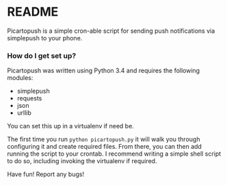 # README #

Picartopush is a simple cron-able script for sending push notifications via simplepush to your phone.

### How do I get set up? ###

Picartopush was written using Python 3.4 and requires the following modules:
* simplepush
* requests
* json
* urllib

You can set this up in a virtualenv if need be.

The first time you run `python picartopush.py` it will walk you through configuring it and create required files.
From there, you can then add running the script to your crontab. I recommend writing a simple shell script to do so, including invoking the virtualenv if required.

Have fun! Report any bugs!